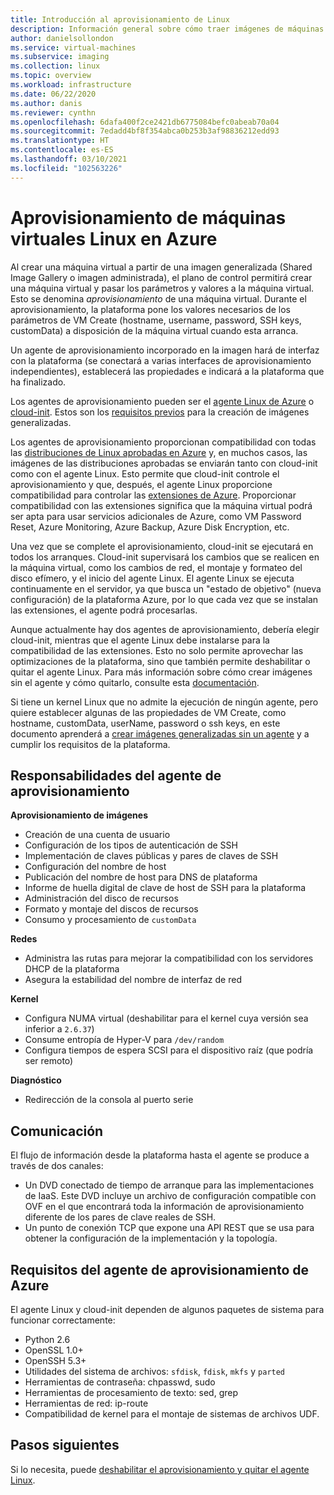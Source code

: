 ```yaml
---
title: Introducción al aprovisionamiento de Linux
description: Información general sobre cómo traer imágenes de máquinas virtuales Linux o crear imágenes para usarlas en Azure.
author: danielsollondon
ms.service: virtual-machines
ms.subservice: imaging
ms.collection: linux
ms.topic: overview
ms.workload: infrastructure
ms.date: 06/22/2020
ms.author: danis
ms.reviewer: cynthn
ms.openlocfilehash: 6dafa400f2ce2421db6775084befc0abeab70a04
ms.sourcegitcommit: 7edadd4bf8f354abca0b253b3af98836212edd93
ms.translationtype: HT
ms.contentlocale: es-ES
ms.lasthandoff: 03/10/2021
ms.locfileid: "102563226"
---
```

# <a name="azure-linux-vm-provisioning"></a>Aprovisionamiento de máquinas virtuales Linux en Azure
Al crear una máquina virtual a partir de una imagen generalizada (Shared Image Gallery o imagen administrada), el plano de control permitirá crear una máquina virtual y pasar los parámetros y valores a la máquina virtual. Esto se denomina *aprovisionamiento* de una máquina virtual. Durante el aprovisionamiento, la plataforma pone los valores necesarios de los parámetros de VM Create (hostname, username, password, SSH keys, customData) a disposición de la máquina virtual cuando esta arranca. 

Un agente de aprovisionamiento incorporado en la imagen hará de interfaz con la plataforma (se conectará a varias interfaces de aprovisionamiento independientes), establecerá las propiedades e indicará a la plataforma que ha finalizado. 

Los agentes de aprovisionamiento pueden ser el [agente Linux de Azure](../extensions/agent-linux.md) o [cloud-init](./using-cloud-init.md). Estos son los [requisitos previos](create-upload-generic.md) para la creación de imágenes generalizadas.

Los agentes de aprovisionamiento proporcionan compatibilidad con todas las [distribuciones de Linux aprobadas en Azure](./endorsed-distros.md) y, en muchos casos, las imágenes de las distribuciones aprobadas se enviarán tanto con cloud-init como con el agente Linux. Esto permite que cloud-init controle el aprovisionamiento y que, después, el agente Linux proporcione compatibilidad para controlar las [extensiones de Azure](../extensions/features-windows.md). Proporcionar compatibilidad con las extensiones significa que la máquina virtual podrá ser apta para usar servicios adicionales de Azure, como VM Password Reset, Azure Monitoring, Azure Backup, Azure Disk Encryption, etc.

Una vez que se complete el aprovisionamiento, cloud-init se ejecutará en todos los arranques. Cloud-init supervisará los cambios que se realicen en la máquina virtual, como los cambios de red, el montaje y formateo del disco efímero, y el inicio del agente Linux. El agente Linux se ejecuta continuamente en el servidor, ya que busca un "estado de objetivo" (nueva configuración) de la plataforma Azure, por lo que cada vez que se instalan las extensiones, el agente podrá procesarlas.

Aunque actualmente hay dos agentes de aprovisionamiento, debería elegir cloud-init, mientras que el agente Linux debe instalarse para la compatibilidad de las extensiones. Esto no solo permite aprovechar las optimizaciones de la plataforma, sino que también permite deshabilitar o quitar el agente Linux. Para más información sobre cómo crear imágenes sin el agente y cómo quitarlo, consulte esta [documentación](disable-provisioning.md).

Si tiene un kernel Linux que no admite la ejecución de ningún agente, pero quiere establecer algunas de las propiedades de VM Create, como hostname, customData, userName, password o ssh keys, en este documento aprenderá a [crear imágenes generalizadas sin un agente](no-agent.md) y a cumplir los requisitos de la plataforma.


## <a name="provisioning-agent-responsibilities"></a>Responsabilidades del agente de aprovisionamiento

**Aprovisionamiento de imágenes**
  
- Creación de una cuenta de usuario
- Configuración de los tipos de autenticación de SSH
- Implementación de claves públicas y pares de claves de SSH
- Configuración del nombre de host
- Publicación del nombre de host para DNS de plataforma
- Informe de huella digital de clave de host de SSH para la plataforma
- Administración del disco de recursos
- Formato y montaje del discos de recursos
- Consumo y procesamiento de `customData`
 
**Redes**
  
- Administra las rutas para mejorar la compatibilidad con los servidores DHCP de la plataforma
- Asegura la estabilidad del nombre de interfaz de red

**Kernel**
  
- Configura NUMA virtual (deshabilitar para el kernel cuya versión sea inferior a `2.6.37`)
- Consume entropía de Hyper-V para `/dev/random`
- Configura tiempos de espera SCSI para el dispositivo raíz (que podría ser remoto)

**Diagnóstico**
  
- Redirección de la consola al puerto serie

## <a name="communication"></a>Comunicación
El flujo de información desde la plataforma hasta el agente se produce a través de dos canales:

- Un DVD conectado de tiempo de arranque para las implementaciones de IaaS. Este DVD incluye un archivo de configuración compatible con OVF en el que encontrará toda la información de aprovisionamiento diferente de los pares de clave reales de SSH.
- Un punto de conexión TCP que expone una API REST que se usa para obtener la configuración de la implementación y la topología.


## <a name="azure-provisioning-agent-requirements"></a>Requisitos del agente de aprovisionamiento de Azure
El agente Linux y cloud-init dependen de algunos paquetes de sistema para funcionar correctamente:
- Python 2.6
- OpenSSL 1.0+
- OpenSSH 5.3+
- Utilidades del sistema de archivos: `sfdisk`, `fdisk`, `mkfs` y `parted`
- Herramientas de contraseña: chpasswd, sudo
- Herramientas de procesamiento de texto: sed, grep
- Herramientas de red: ip-route
- Compatibilidad de kernel para el montaje de sistemas de archivos UDF.

## <a name="next-steps"></a>Pasos siguientes

Si lo necesita, puede [deshabilitar el aprovisionamiento y quitar el agente Linux](disable-provisioning.md).
